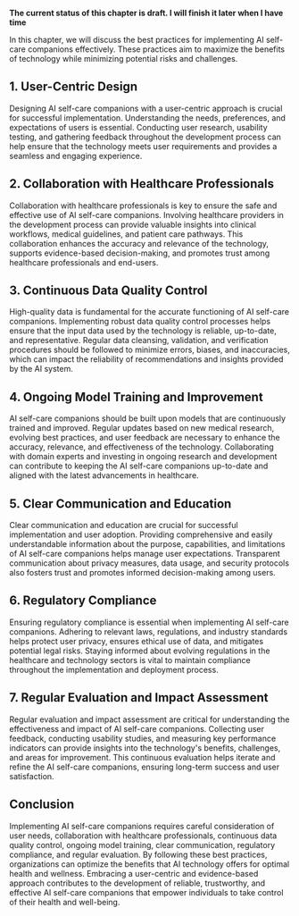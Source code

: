 **The current status of this chapter is draft. I will finish it later when I have time**

In this chapter, we will discuss the best practices for implementing AI self-care companions effectively. These practices aim to maximize the benefits of technology while minimizing potential risks and challenges.

**1. User-Centric Design**
--------------------------

Designing AI self-care companions with a user-centric approach is crucial for successful implementation. Understanding the needs, preferences, and expectations of users is essential. Conducting user research, usability testing, and gathering feedback throughout the development process can help ensure that the technology meets user requirements and provides a seamless and engaging experience.

**2. Collaboration with Healthcare Professionals**
--------------------------------------------------

Collaboration with healthcare professionals is key to ensure the safe and effective use of AI self-care companions. Involving healthcare providers in the development process can provide valuable insights into clinical workflows, medical guidelines, and patient care pathways. This collaboration enhances the accuracy and relevance of the technology, supports evidence-based decision-making, and promotes trust among healthcare professionals and end-users.

**3. Continuous Data Quality Control**
--------------------------------------

High-quality data is fundamental for the accurate functioning of AI self-care companions. Implementing robust data quality control processes helps ensure that the input data used by the technology is reliable, up-to-date, and representative. Regular data cleansing, validation, and verification procedures should be followed to minimize errors, biases, and inaccuracies, which can impact the reliability of recommendations and insights provided by the AI system.

**4. Ongoing Model Training and Improvement**
---------------------------------------------

AI self-care companions should be built upon models that are continuously trained and improved. Regular updates based on new medical research, evolving best practices, and user feedback are necessary to enhance the accuracy, relevance, and effectiveness of the technology. Collaborating with domain experts and investing in ongoing research and development can contribute to keeping the AI self-care companions up-to-date and aligned with the latest advancements in healthcare.

**5. Clear Communication and Education**
----------------------------------------

Clear communication and education are crucial for successful implementation and user adoption. Providing comprehensive and easily understandable information about the purpose, capabilities, and limitations of AI self-care companions helps manage user expectations. Transparent communication about privacy measures, data usage, and security protocols also fosters trust and promotes informed decision-making among users.

**6. Regulatory Compliance**
----------------------------

Ensuring regulatory compliance is essential when implementing AI self-care companions. Adhering to relevant laws, regulations, and industry standards helps protect user privacy, ensures ethical use of data, and mitigates potential legal risks. Staying informed about evolving regulations in the healthcare and technology sectors is vital to maintain compliance throughout the implementation and deployment process.

**7. Regular Evaluation and Impact Assessment**
-----------------------------------------------

Regular evaluation and impact assessment are critical for understanding the effectiveness and impact of AI self-care companions. Collecting user feedback, conducting usability studies, and measuring key performance indicators can provide insights into the technology's benefits, challenges, and areas for improvement. This continuous evaluation helps iterate and refine the AI self-care companions, ensuring long-term success and user satisfaction.

**Conclusion**
--------------

Implementing AI self-care companions requires careful consideration of user needs, collaboration with healthcare professionals, continuous data quality control, ongoing model training, clear communication, regulatory compliance, and regular evaluation. By following these best practices, organizations can optimize the benefits that AI technology offers for optimal health and wellness. Embracing a user-centric and evidence-based approach contributes to the development of reliable, trustworthy, and effective AI self-care companions that empower individuals to take control of their health and well-being.
